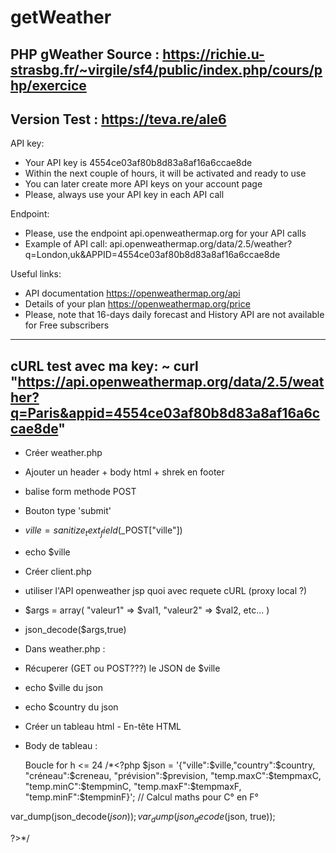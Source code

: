 # getWeather
PHP gWeather
Source : https://richie.u-strasbg.fr/~virgile/sf4/public/index.php/cours/php/exercice
----------------------------------------------------------------------------------------
Version Test : https://teva.re/ale6
----------------------------------------------------------------------------------------
API key:
- Your API key is 4554ce03af80b8d83a8af16a6ccae8de
- Within the next couple of hours, it will be activated and ready to use
- You can later create more API keys on your account page
- Please, always use your API key in each API call

Endpoint:
- Please, use the endpoint api.openweathermap.org for your API calls
- Example of API call:
api.openweathermap.org/data/2.5/weather?q=London,uk&APPID=4554ce03af80b8d83a8af16a6ccae8de

Useful links:
- API documentation https://openweathermap.org/api
- Details of your plan https://openweathermap.org/price
- Please, note that 16-days daily forecast and History API are not available for Free subscribers
----------------------------------------------------------------------------------------
cURL test avec ma key:
~ curl "https://api.openweathermap.org/data/2.5/weather?q=Paris&appid=4554ce03af80b8d83a8af16a6ccae8de"
----------------------------------------------------------------------------------------

 - Créer weather.php
 - Ajouter un header + body html + shrek en footer
 - balise form methode POST
 - Bouton type 'submit' 
 - $ville = sanitize_text_field($_POST["ville"])
 - echo $ville
- Créer client.php
- utiliser l'API openweather jsp quoi avec requete cURL (proxy local ?)
- $args = array( "valeur1" => $val1, "valeur2" => $val2, etc... )
- json_decode($args,true)
- Dans weather.php : <?php include 'client.php';?>
- Récuperer (GET ou POST???) le JSON de $ville
- echo $ville  du json
- echo $country du json
- Créer un tableau html - En-tête HTML
- Body de tableau :
  
  Boucle for h <= 24
/*<?php
$json = '{"ville":$ville,"country":$country, "créneau":$creneau, "prévision":$prevision, "temp.maxC":$tempmaxC, "temp.minC":$tempminC, "temp.maxF":$tempmaxF, "temp.minF":$tempminF}'; // Calcul maths pour C° en F°

var_dump(json_decode($json));
var_dump(json_decode($json, true));

?>*/
